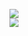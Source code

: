 [![](https://img.shields.io/badge/Made%20With-Github%20Spray-lightgrey.svg?style=for-the-badge&logo=github)](https://github.com/Annihil/github-spray#6958)  
[![](https://i.imgur.com/2DrTn0Z.gif)](https://github.com/Annihil/github-spray)